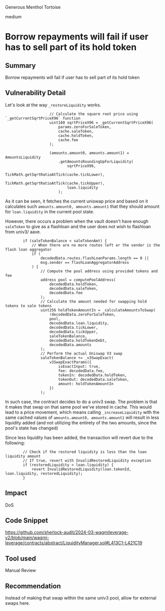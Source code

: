 Generous Menthol Tortoise

medium

# Borrow repayments will fail if user has to sell part of its hold token

## Summary
Borrow repayments will fail if user has to sell part of its hold token

## Vulnerability Detail
Let's look at the way `_restoreLiquidity` works. 
```solidity
                    // Calculate the square root price using `_getCurrentSqrtPriceX96` function
                    uint160 sqrtPriceX96 = _getCurrentSqrtPriceX96(
                        params.zeroForSaleToken,
                        cache.saleToken,
                        cache.holdToken,
                        cache.fee
                    );

                    (amounts.amount0, amounts.amount1) = AmountsLiquidity
                        .getAmountsRoundingUpForLiquidity(
                            sqrtPriceX96,
                            TickMath.getSqrtRatioAtTick(cache.tickLower),
                            TickMath.getSqrtRatioAtTick(cache.tickUpper),
                            loan.liquidity
                        );
``` 
As it can be seen, it fetches the current uniswap price and based on it calculates such `amounts.amount0, amounts.amount1` that they should amount for `loan.liquidity` in the current pool state. 

However, there occurs a problem when the vault doesn't have enough `saleToken`  to give as a flashloan and the user does not wish to flashloan from univ3/ aave.

```solidity
        if (saleTokenBalance < saleTokenAmt) {
            // When there are no more routes left or the sender is the flash loan aggregator
            if (
                decodedData.routes.flashLoanParams.length == 0 ||
                msg.sender == flashLoanAggregatorAddress
            ) {
                // Compute the pool address using provided tokens and fee
                address pool = computePoolAddress(
                    decodedData.holdToken,
                    decodedData.saleToken,
                    decodedData.fee
                );
                // Calculate the amount needed for swapping hold tokens to sale tokens
                uint256 holdTokenAmountIn = _calculateAmountsToSwap(
                    !decodedData.zeroForSaleToken,
                    pool,
                    decodedData.loan.liquidity,
                    decodedData.tickLower,
                    decodedData.tickUpper,
                    saleTokenBalance,
                    decodedData.holdTokenDebt,
                    decodedData.amounts
                );
                // Perform the actual Uniswap V3 swap
                saleTokenBalance += _v3SwapExact(
                    v3SwapExactParams({
                        isExactInput: true,
                        fee: decodedData.fee,
                        tokenIn: decodedData.holdToken,
                        tokenOut: decodedData.saleToken,
                        amount: holdTokenAmountIn
                    })
                );
```

In such case, the contract decides to do a univ3 swap. The problem is that it makes that swap on that same pool we've stored in cache. This would lead to a price movement, which means calling `_increaseLiquidity` with the same cached values of `amounts.amount0, amounts.amount1` will result in less liquidity added (and not utilizing the entirety of the two amounts, since the pool's state has changed) 

Since less liquidity has been added, the transaction will revert due to the following: 
```solidity
        // Check if the restored liquidity is less than the loan liquidity amount
        // If true, revert with InvalidRestoredLiquidity exception
        if (restoredLiquidity < loan.liquidity) {
            revert InvalidRestoredLiquidity(loan.tokenId, loan.liquidity, restoredLiquidity);
        }
``` 


## Impact
DoS

## Code Snippet
https://github.com/sherlock-audit/2024-03-wagmileverage-v2/blob/main/wagmi-leverage/contracts/abstract/LiquidityManager.sol#L413C1-L421C19

## Tool used

Manual Review

## Recommendation
Instead of making that swap within the same univ3 pool, allow for external swaps here.